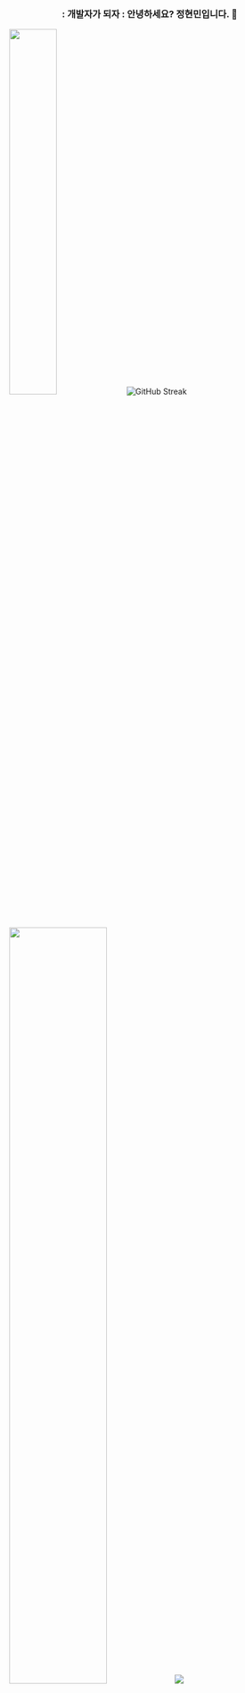 ### <p align="center">: 개발자가 되자 : 안녕하세요? 정현민입니다. 👋</p>

<img src="https://github-readme-stats.vercel.app/api/top-langs/?username=dkssud8150&exclude_repo=dkssud8150.github.io&layout=compact&theme=tokyonight"  width="41%"/> ![GitHub Streak](https://streak-stats.demolab.com/?user=JungHyeonmin&theme=dracula&border_radius=)

<img src="https://github-readme-stats.vercel.app/api?username=JungHyeonmin&theme=dracula&show_icons=true" width="59%" />![](http://github-profile-summary-cards.vercel.app/api/cards/productive-time?username=JungHyeonmin&theme=dracula&utcOffset=8 )


![](http://github-profile-summary-cards.vercel.app/api/cards/profile-details?username=JungHyeonmin&theme=dracula)
  
## <p align="center">🔨 Tech Stacks 🔨</p>

<div style="display:flex; flex-direction:column; align-items:flex-start;">
  <!-- Backend -->
  <p align="center"><strong>Backend</strong></p>
  
  <div>
    <p align="center">
      <img src="https://img.shields.io/badge/Java-007396?style=for-the-badge&logo=Java&logoColor=white">
      <img src="https://img.shields.io/badge/Spring-6DB33F?style=for-the-badge&logo=Spring&logoColor=white">
      <\!--<img src="https://img.shields.io/badge/Spring Boot-6DB33F?style=for-the-badge&logo=spring boot&logoColor=white">-->
    </p>
  </div>
</div>
        
## <p align="center">🐶Mungchi🐶 </p>

<!-- mungchi -->

<p align="center">
  <img src="https://github.com/JungHyeonmin/MTVS-3rd-Backend-dailywork/assets/148692050/be58935c-2405-4f3a-893a-c859a21eece9" width="300" height"400"">|<img src="https://github.com/JungHyeonmin/JungHyeonmin/assets/148692050/398f980f-4b0f-4990-9464-78dad7be5263" width="300" height="400"">|<img src="https://github.com/JungHyeonmin/JungHyeonmin/assets/148692050/f1f96293-6c89-42c6-87af-8632a31da1a6" width="300" height="400"">|<img src="https://github.com/JungHyeonmin/JungHyeonmin/assets/148692050/978e085f-44c7-4494-87a9-98fec952cd87" width="300" height="400"">|<img src="https://github.com/JungHyeonmin/JungHyeonmin/assets/148692050/542a870d-687b-457d-861a-a29556a838c5" width="300" height="400"">|<img src="https://github.com/JungHyeonmin/JungHyeonmin/assets/148692050/c2d073de-2e13-40d9-8443-6de3fe96015a" width="300" height="400"">|<img src="https://github.com/JungHyeonmin/JungHyeonmin/assets/148692050/fcf6462a-99b2-4df1-8fd9-9ca4809009f7" width="300" height="400"">|<img src="https://github.com/JungHyeonmin/JungHyeonmin/assets/148692050/ded59bb1-4c00-4f4d-98de-ec8141ea2f74" width="300" height="400"">|<img src="https://github.com/JungHyeonmin/JungHyeonmin/assets/148692050/961f7a14-340e-4f4e-87f4-14fb4617e1ce" width="300" height="400"">|
</p>
